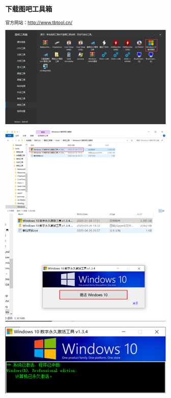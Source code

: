 ## 下载图吧工具箱

官方网站：http://www.tbtool.cn/


![](../images/Pasted%20image%2020230906235700.png)

![](../images/Pasted%20image%2020230906235928.png)
![](../images/Pasted%20image%2020230906235955.png)

![](../images/Pasted%20image%2020230907000015.png)
